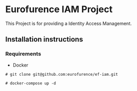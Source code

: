 # Eurofurence IAM Project

This Project is for providing a Identity Access Management.

## Installation instructions
### Requirements
- Docker
```
# git clone git@github.com:eurofurence/ef-iam.git
```
```
# docker-compose up -d
```

